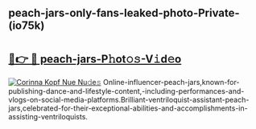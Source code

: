 ## peach-jars-only-fans​-leaked-photo​-Private-(io75k)


# <h2><a href="https://mediaupload.pro?title=peach-jars&ref=git">🔗👉 🔴 peach-jars-P𝚑ot𝚘𝚜-V𝚒d𝚎o</a></h2>

[![Corinna Kopf Nue Nu𝚍e𝚜](https://i.imgur.com/0qMVB7G.gif)](https://mediaupload.pro?title=peach-jars&ref=git)
Online-influencer-peach-jars,known-for-publishing-dance-and-lifestyle-content,-including-performances-and-vlogs-on-social-media-platforms.Brilliant-ventriloquist-assistant-peach-jars,celebrated-for-their-exceptional-abilities-and-accomplishments-in-assisting-ventriloquists.  
